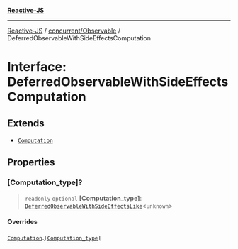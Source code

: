 [**Reactive-JS**](../../../README.md)

***

[Reactive-JS](../../../README.md) / [concurrent/Observable](../README.md) / DeferredObservableWithSideEffectsComputation

# Interface: DeferredObservableWithSideEffectsComputation

## Extends

- [`Computation`](../../../computations/interfaces/Computation.md)

## Properties

### \[Computation\_type\]?

> `readonly` `optional` **\[Computation\_type\]**: [`DeferredObservableWithSideEffectsLike`](../../interfaces/DeferredObservableWithSideEffectsLike.md)\<`unknown`\>

#### Overrides

[`Computation`](../../../computations/interfaces/Computation.md).[`[Computation_type]`](../../../computations/interfaces/Computation.md#computation_type)
